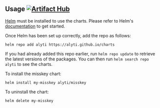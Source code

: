 ## Usage [![Artifact Hub](https://img.shields.io/endpoint?url=https://artifacthub.io/badge/repository/alyti)](https://artifacthub.io/packages/search?repo=alyti)

[Helm](https://helm.sh) must be installed to use the charts.  Please refer to
Helm's [documentation](https://helm.sh/docs) to get started.

Once Helm has been set up correctly, add the repo as follows:

    helm repo add alyti https://alyti.github.io/charts

If you had already added this repo earlier, run `helm repo update` to retrieve
the latest versions of the packages.  You can then run `helm search repo
alyti` to see the charts.

To install the misskey chart:

    helm install my-misskey alyti/misskey

To uninstall the chart:

    helm delete my-misskey

